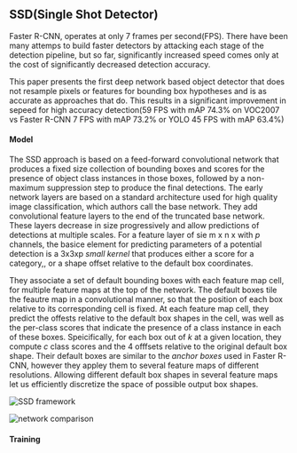 ## SSD(Single Shot Detector)

Faster R-CNN, operates at only 7 frames per second(FPS). There have been many attemps to build faster detectors by attacking each stage of the detection pipeline, but so far, significantly increased speed comes only at the cost of significantly decreased detection accuracy.

This paper presents the first deep network based object detector that does not resample pixels or features for bounding box hypotheses and is as accurate as approaches that do. This results in a significant improvement in sepeed for high accuracy  detection(59 FPS with mAP 74.3% on VOC2007 vs Faster R-CNN 7 FPS with mAP 73.2% or YOLO 45 FPS with mAP 63.4%)




#### Model
The SSD approach is based on a feed-forward convolutional network that produces a fixed size collection of bounding boxes and scores for the presence of object class instances in those boxes, followed by a non-maximum suppression step to produce the final detections. The early network layers are based on a standard architecture used for high quality image classification, which authors call the base network. They add convolutional feature layers to the end of the truncated base network. These layers decrease in size progressively and allow predictions of detections at multiple scales. For a feature layer of sie m x n x with _p_ channels, the basice element for predicting parameters of a potential detection is a 3x3xp _small kernel_ that produces either a score for a category,, or a shape offset relative to the default box coordinates. 

They associate a set of default bounding boxes with  each feature map cell, for multiple feature maps at the top of the network. The default boxes tile the feautre map in a convolutional manner, so that the position of each box relative to its corresponding cell is fixed. At each feature map cell, they predict the offests relative to the default box shapes in the cell, was well as the per-class scores that indicate the presence of a class instance in each of these boxes. Speicifically, for each box out of _k_ at a given location, they compute _c_ class scores and the 4 offfsets relative to the original default box shape. Their default boxes are similar to the _anchor boxes_ used in Faster R-CNN, however they appley them to several feature maps of different resolutions. Allowing different default box shapes in several feature maps let us efficiently discretize the space of possible output box shapes. 


![SSD framework](https://user-images.githubusercontent.com/90513931/223299960-3610e948-0471-4a0a-9adb-5699f734997a.png)


![network comparison](https://user-images.githubusercontent.com/90513931/223299967-668da981-5a9b-420f-83af-1b4d2b1a40a9.png)


#### Training


